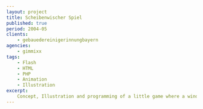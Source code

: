```yaml
---
layout: project
title: Scheibenwischer Spiel
published: true
period: 2004-05
clients:
    - gebauedereinigerinnungbayern
agencies:
    - gimmixx
tags:
    - Flash
    - HTML
    - PHP
    - Animation
    - Illustration
excerpt:
    Concept, Illustration and programming of a little game where a window must have be cleaned in short time. Developed in Flash with a simple highscore feature.
---
```

